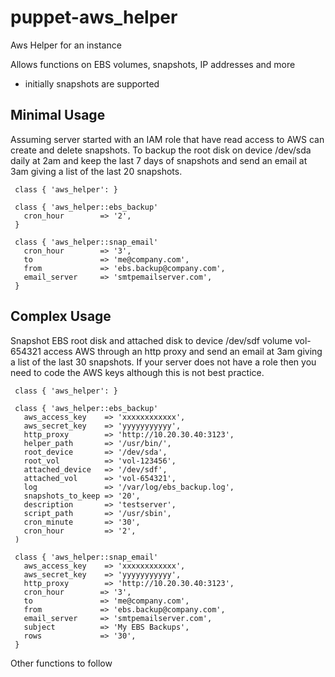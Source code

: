 # puppet-aws_helper

Aws Helper for an instance

Allows functions on EBS volumes, snapshots, IP addresses and more 
* initially snapshots are supported

## Minimal Usage

Assuming server started with an IAM role that have read access to AWS can create and delete snapshots. 
To backup the root disk on device /dev/sda daily at 2am and keep the last 7 days of snapshots and 
send an email at 3am giving a list of the last 20 snapshots. 

     class { 'aws_helper': }

     class { 'aws_helper::ebs_backup'
       cron_hour        => '2',
     }
     
     class { 'aws_helper::snap_email'
       cron_hour        => '3',
       to               => 'me@company.com',
       from             => 'ebs.backup@company.com',
       email_server     => 'smtpemailserver.com',
     }

## Complex Usage


Snapshot EBS root disk and attached disk to device /dev/sdf volume vol-654321 access AWS through an http proxy
and send an email at 3am giving a list of the last 30 snapshots. 
If your server does not have a role then you need to code the AWS keys although this is not best practice.

     class { 'aws_helper': }

     class { 'aws_helper::ebs_backup'
       aws_access_key    => 'xxxxxxxxxxxx',
       aws_secret_key    => 'yyyyyyyyyyy',
       http_proxy        => 'http://10.20.30.40:3123',
       helper_path       => '/usr/bin/',
       root_device       => '/dev/sda',
       root_vol          => 'vol-123456',
       attached_device   => '/dev/sdf',
       attached_vol      => 'vol-654321',
       log               => '/var/log/ebs_backup.log',
       snapshots_to_keep => '20',
       description       => 'testserver',
       script_path       => '/usr/sbin',
       cron_minute       => '30',
       cron_hour         => '2',
     )
     
     class { 'aws_helper::snap_email'
       aws_access_key    => 'xxxxxxxxxxxx',
       aws_secret_key    => 'yyyyyyyyyyy',
       http_proxy        => 'http://10.20.30.40:3123',     
       cron_hour        => '3',
       to               => 'me@company.com',
       from             => 'ebs.backup@company.com',
       email_server     => 'smtpemailserver.com',
       subject          => 'My EBS Backups',
       rows             => '30',
     }     
 
Other functions to follow     